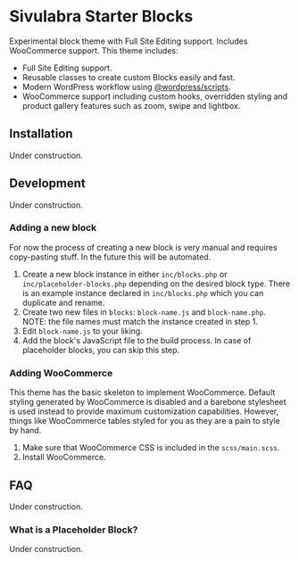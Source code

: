 # Sivulabra Starter Blocks
Experimental block theme with Full Site Editing support. Includes WooCommerce support. This theme includes:
* Full Site Editing support.
* Reusable classes to create custom Blocks easily and fast.
* Modern WordPress workflow using [@wordpress/scripts](https://www.npmjs.com/package/@wordpress/scripts).
* WooCommerce support including custom hooks, overridden styling and product gallery features such as zoom, swipe and lightbox.

## Installation
Under construction.

## Development
Under construction.

### Adding a new block
For now the process of creating a new block is very manual and requires copy-pasting stuff. In the future this will be automated.
1. Create a new block instance in either `inc/blocks.php` or `inc/placeholder-blocks.php` depending on the desired block type. There is an example instance declared in `inc/blocks.php` which you can duplicate and rename.
2. Create two new files in `blocks`: `block-name.js` and `block-name.php`. NOTE: the file names must match the instance created in step 1.
3. Edit `block-name.js` to your liking.
4. Add the block's JavaScript file to the build process. In case of placeholder blocks, you can skip this step.

### Adding WooCommerce
This theme has the basic skeleton to implement WooCommerce. Default styling generated by WooCommerce is disabled and a barebone stylesheet is used instead to provide maximum customization capabilities. However, things like WooCommerce tables styled for you as they are a pain to style by hand.
1. Make sure that WooCommerce CSS is included in the `scss/main.scss`.
2. Install WooCommerce.

## FAQ
Under construction.

### What is a Placeholder Block?
Under construction.